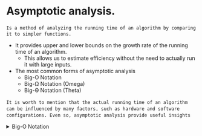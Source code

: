 # Asymptotic analysis.

	Is a method of analyzing the running time of an algorithm by comparing it to simpler functions.

- It provides upper and lower bounds on the growth rate of the running time of an algorithm.
	- This allows us to estimate efficiency without the need to actually run it with large inputs.
- The most common forms of asymptotic analysis
	- Big-O Notation
	- Big-Ω Notation (Omega)
	- Big-Θ Notation (Theta)


`It is worth to mention that the actual running time of an algorithm can be influenced by many factors, such as hardware and software configurations. Even so, asymptotic analysis provide useful insights`

<details>
	<summary>Big-O Notation</summary>
	<img 
			src="../../ilustrative_resources/bigO_complexity_chart.png"
    	alt="Big-O Complexity Chart"
			width="500"
			height="350"
	/>

- Classes of functions :
	- Constant: O(1)
	- Linear: O(n)
	- Logarithmic: O(log n)
	- Linear Logarithmic: O(n log n)
	- Polynomial: O(n^2)
	- Exponential: O(2^n)
	- Factorial: O(n!)

</details>